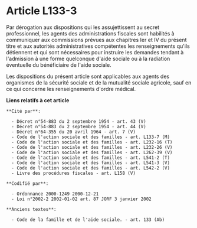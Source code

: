 # Article L133-3

Par dérogation aux dispositions qui les assujettissent au secret professionnel, les agents des administrations fiscales sont
habilités à communiquer aux commissions prévues aux chapitres Ier et IV du présent titre et aux autorités administratives
compétentes les renseignements qu'ils détiennent et qui sont nécessaires pour instruire les demandes tendant à l'admission à
une forme quelconque d'aide sociale ou à la radiation éventuelle du bénéficiaire de l'aide sociale.

Les dispositions du présent article sont applicables aux agents des organismes de la sécurité sociale et de la mutualité
sociale agricole, sauf en ce qui concerne les renseignements d'ordre médical.

**Liens relatifs à cet article**

	**Cité par**:

	  - Décret n°54-883 du 2 septembre 1954 - art. 43 (V)
	  - Décret n°54-883 du 2 septembre 1954 - art. 44 (V)
	  - Décret n°64-355 du 20 avril 1964 - art. 7 (V)
	  - Code de l'action sociale et des familles - art. L133-7 (M)
	  - Code de l'action sociale et des familles - art. L232-16 (T)
	  - Code de l'action sociale et des familles - art. L232-26 (V)
	  - Code de l'action sociale et des familles - art. L262-39 (V)
	  - Code de l'action sociale et des familles - art. L541-2 (T)
	  - Code de l'action sociale et des familles - art. L541-3 (V)
	  - Code de l'action sociale et des familles - art. L542-2 (V)
	  - Livre des procédures fiscales - art. L158 (V)

	**Codifié par**:

	  - Ordonnance 2000-1249 2000-12-21
	  - Loi n°2002-2 2002-01-02 art. 87 JORF 3 janvier 2002

	**Anciens textes**:

	  - Code de la famille et de l'aide sociale. - art. 133 (Ab)

